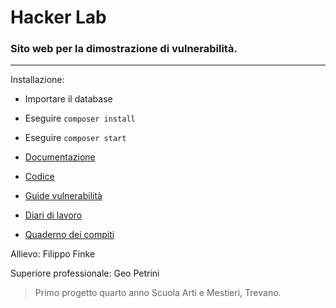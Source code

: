 # Hacker Lab 
### Sito web per la dimostrazione di vulnerabilità.
---

Installazione:
- Importare il database
- Eseguire `composer install`
- Eseguire `composer start`

- [Documentazione](/documentazione/i4_finke_doc_prog1.pdf)
- [Codice](/codice)
- [Guide vulnerabilità](/documentazione/vulnerabilità/Vulnerabilità%20Tutte.pdf)
- [Diari di lavoro](/diari/diari.pdf)
- [Quaderno dei compiti](/QdC_Hacker%20Lab%20-%20Sito%20vulnerabilità.pdf)

Allievo: Filippo Finke

Superiore professionale: Geo Petrini

> Primo progetto quarto anno Scuola Arti e Mestieri, Trevano.
